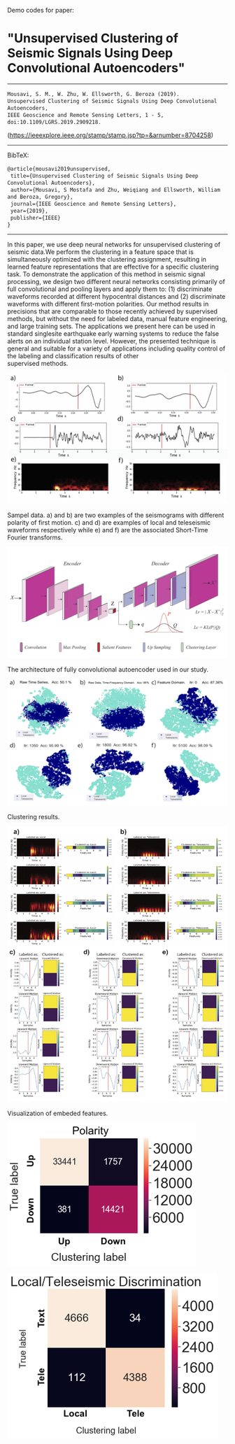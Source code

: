 Demo codes for paper:                     
                                    
# "Unsupervised Clustering of Seismic Signals Using Deep Convolutional Autoencoders"                                  
                                                                                                  
--------------------------------------------------------            

    Mousavi, S. M., W. Zhu, W. Ellsworth, G. Beroza (2019). 
    Unsupervised Clustering of Seismic Signals Using Deep Convolutional Autoencoders, 
    IEEE Geoscience and Remote Sensing Letters, 1 - 5, doi:10.1109/LGRS.2019.2909218.                            
                             
(https://ieeexplore.ieee.org/stamp/stamp.jsp?tp=&arnumber=8704258)                          
                                                              
------------------------------------------------------       
BibTeX:      
            
    @article{mousavi2019unsupervised,
     title={Unsupervised Clustering of Seismic Signals Using Deep Convolutional Autoencoders},
     author={Mousavi, S Mostafa and Zhu, Weiqiang and Ellsworth, William and Beroza, Gregory},
     journal={IEEE Geoscience and Remote Sensing Letters},
     year={2019},
     publisher={IEEE}
    }        
                         
------------------------------------------------------
            
In this paper, we use deep neural networks for unsupervised
clustering of seismic data.We perform the clustering in a
feature space that is simultaneously optimized with the clustering
assignment, resulting in learned feature representations that
are effective for a specific clustering task. To demonstrate the
application of this method in seismic signal processing, we design
two different neural networks consisting primarily of full convolutional
and pooling layers and apply them to: (1) discriminate
waveforms recorded at different hypocentral distances and (2)
discriminate waveforms with different first-motion polarities. Our
method results in precisions that are comparable to those recently
achieved by supervised methods, but without the need for labeled
data, manual feature engineering, and large training sets. The
applications we present here can be used in standard singlesite
earthquake early warning systems to reduce the false alerts
on an individual station level. However, the presented technique
is general and suitable for a variety of applications including
quality control of the labeling and classification results of other     
supervised methods.

![network architecture](Fig_2.jpg)

Sampel data. a) and b) are two examples of the seismograms with different polarity of first motion.
c) and d) are examples of local and teleseismic waveforms respectively while e) and f) are the associated Short-Time Fourier transforms. 

![network architecture](Fig_1.jpg)

The architecture of fully convolutional autoencoder used in our study. 

![clustering results](Fig_3.jpg)

Clustering results. 

![embeded features](Fig_4.jpg)

Visualization of embeded features. 

![embeded features](FigSub_3.png)

![embeded features](FigSub_4.png)

